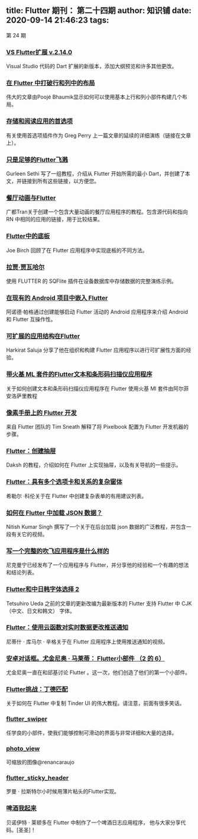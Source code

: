 
title: Flutter 期刊： 第二十四期
author: 知识铺
date: 2020-09-14 21:46:23
tags: 
---
  第 24 期

### [VS Flutter扩展 v.2.14.0](https://zshipu.com/t?url=https://dartcode.org/releases/v2-14/)

Visual Studio 代码的 Dart 扩展的新版本，添加大纲预览和许多其他更改。

### [在 Flutter 中打破行和列中的布局](https://zshipu.com/t?url=https://medium.com/@poojabhaumik/breaking-layouts-in-rows-and-columns-in-flutter-8ea1ce4c1316)

伟大的文章由Poojé Bhaumik显示如何可以使用基本上行和列小部件构建几个布局。

### [存储和阅读应用的首选项](https://zshipu.com/t?url=https://medium.com/@greg.perry/store-and-read-your-apps-preferences-4139e836cfe9)

有关使用首选项插件作为 Greg Perry 上一篇文章的延续的详细演练（链接在文章上）。

### [只是足够的Flutter飞溅](https://zshipu.com/t?url=https://medium.com/@sarusethi987654321/just-enough-dart-for-flutter-e907b80f4ff4)

Gurleen Sethi 写了一组教程，介绍从 Flutter 开始所需的最小 Dart，并创建了本文，并链接到所有这些链接，以方便您。

### [餐厅动画与Flutter](https://zshipu.com/t?url=https://medium.com/@duytq94/restaurant-animation-with-flutter-cbe704b4e20f)

广都Tran关于创建一个包含大量动画的餐厅应用程序的教程。包含源代码和指向 RN 中相同的应用的链接，用于比较结果。

### [Flutter中的底板](https://zshipu.com/t?url=https://flutterdoc.com/bottom-sheets-in-flutter-ec05c90453e7)

Joe Birch 回顾了在 Flutter 应用程序中实现底板的不同方法。

### [拉贾·贾瓦哈尔](https://zshipu.com/t?url=https://medium.com/@mohamedraja_77/sqflite-database-in-flutter-c0b7be83bcd2)

使用 FLUTTER 的 SQFlite 插件在设备数据库中存储数据的完整演练示例。

### [在现有的 Android 项目中嵌入 Flutter](https://zshipu.com/t?url=https://medium.com/@pargearnold/embedding-flutter-in-existing-android-project-733dccacde12)

阿诺德·帕格通过创建能够启动 Flutter 活动的 Android 应用程序来介绍 Android 和 Flutter 互操作性。

### [可扩展的应用结构在Flutter](https://zshipu.com/t?url=https://hackernoon.com/scalable-app-structure-in-flutter-dad61a4bc389)

Harkirat Saluja 分享了他在组织和构建 Flutter 应用程序以进行可扩展性方面的经验。

### [带火基 ML 套件的Flutter文本和条形码扫描仪应用程序](https://zshipu.com/t?url=https://medium.com/@alfianlosari/flutter-text-barcode-scanner-app-with-firebase-ml-kit-103db6b6dad7)

关于如何创建文本和条形码扫描仪应用程序在 Flutter 使用火基 Ml 套件由阿尔菲安洛萨里教程

### [像素手册上的 Flutter 开发](https://zshipu.com/t?url=https://medium.com/@timsneath/flutter-development-on-a-pixelbook-dde984a3fc1e)

来自 Flutter 团队的 Tim Sneath 解释了将 Pixelbook 配置为 Flutter 开发机器的步骤。

### [Flutter：创建抽屉](https://zshipu.com/t?url=https://proandroiddev.com/flutter-creating-drawers-e31414f7d71a)

Daksh 的教程，介绍如何在 Flutter 上实现抽屉，以及有关导航的一些提示。

### [Flutter：具有多个选项卡和关系的复杂窗体](https://zshipu.com/t?url=https://hillelcoren.com/2018/06/12/flutter-complex-forms-with-multiple-tabs-and-relationships/)

希勒尔 ·科伦关于在 Flutter 中创建复杂表单的有用建议列表。

### [如何在 Flutter 中加载 JSON 数据？](https://zshipu.com/t?url=https://medium.com/@nitishk72/how-to-load-json-data-in-flutter-204c7bb1873c)

Nitish Kumar Singh 撰写了一个关于在后台加载 json 数据的广泛教程，并包含一段有关它的视频。

### [写一个完整的吹飞应用程序是什么样的](https://zshipu.com/t?url=https://medium.com/@seenickcode/what-it-was-like-to-write-a-full-blown-flutter-app-330d8202825b)

尼克曼宁已经发布了一个应用程序与 Flutter，并分享他的经验和一个有趣的想法和结论列表。

### [Flutter和中日韩字体选择 2](https://zshipu.com/t?url=https://medium.com/@najeira/flutter-and-cjk-font-selection-2-2ba06e32dd8d)

Tetsuhiro Ueda 之前的文章的更新改编为最新版本的 Flutter 支持 Flutter 中 CJK （中文、日文和韩文） 字体。

### [Flutter：使用云函数对实时数据更改推送通知](https://zshipu.com/t?url=https://youtu.be/9PBAZkNe6FY)

尼蒂什 · 库马尔 · 辛格关于在 Flutter 应用程序上使用推送通知的视频。

### [安卓对话框。尤金尼奥 · 马莱蒂： Flutter小部件 （2 的 6）](https://zshipu.com/t?url=https://youtu.be/hjcmBmocRAU)

尤金尼奥一直在和邱基讨论 Flutter 。这一次，他们创造了他们的第一个小部件。

### [Flutter挑战：丁德匹配](https://zshipu.com/t?url=https://youtu.be/NMHhzd5ewP4)

关于如何在 Flutter 中复制 Tinder UI 的伟大教程。请注意，前面有很多笑话。

### [flutter_swiper](https://zshipu.com/t?url=https://github.com/jzoom/flutter_swiper)

任学良的小部件，使我们能够控制可滑动的界面与非常详细和大量的选择。

### [photo_view](https://zshipu.com/t?url=https://github.com/renancaraujo/photo_view)

可缩放的图像@renancaraujo

### [flutter_sticky_header](https://zshipu.com/t?url=https://github.com/letsar/flutter_sticky_header)

罗曼 · 拉斯特尔小时候用薄片粘头的Flutter实现。

### [啤酒我起来](https://zshipu.com/t?url=https://github.com/benoitletondor/Beer-Me-Up)

贝诺伊特 · 莱顿多在 Flutter 中制作了一个啤酒日志应用程序， 他与大家分享代码。[圣圣]！
